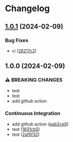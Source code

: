 # Changelog

## [1.0.1](https://github.com/LinLin00000000/learnertracker/compare/v1.0.0...v1.0.1) (2024-02-09)


### Bug Fixes

* ci ([28217c2](https://github.com/LinLin00000000/learnertracker/commit/28217c22565cb00eaa2d6c1409180e6484bf6f7b))

## 1.0.0 (2024-02-09)


### ⚠ BREAKING CHANGES

* test
* test
* add github action

### Continuous Integration

* add github action ([eab2ce0](https://github.com/LinLin00000000/learnertracker/commit/eab2ce0ec32d6a16fd10d3fb4e6823bc4807066b))
* test ([1831cb5](https://github.com/LinLin00000000/learnertracker/commit/1831cb5e2ebbbfb48f03b238ee591e268161482b))
* test ([2af5f32](https://github.com/LinLin00000000/learnertracker/commit/2af5f32418fcad93ef3795e0976747a547994e95))

